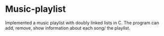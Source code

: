 # Music-playlist
Implemented a music playlist with doubly linked lists in C. The program can add, remove, show information about each song/ the playllst.
